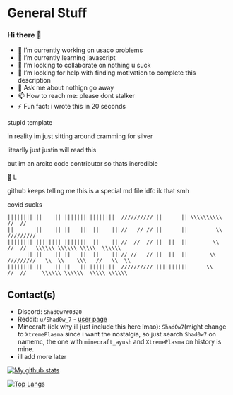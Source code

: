 # General Stuff

### Hi there 👋


- 🔭 I’m currently working on usaco problems
- 🌱 I’m currently learning javascript
- 👯 I’m looking to collaborate on nothing u suck
- 🤔 I’m looking for help with finding motivation to complete this description
- 💬 Ask me about nothign go away
- 📫 How to reach me: please dont stalker
- ⚡ Fun fact: i wrote this in 20 seconds

stupid template

in reality im just sitting around cramming for silver 

litearlly just justin will read this

but im an arcitc code contributor so thats incredible 

:muscle: L

github keeps telling me this is a special md file idfc ik that smh 

covid sucks
```
|||||||| ||    || ||||||| ||||||||  ////////// ||      || \\\\\\\\\\       //  //
||       ||    || ||   ||  ||    || //   // // ||      ||         \\    /////////
|||||||| |||||||| |||||||  ||    || //  //  // ||  ||  ||        \\      //  //   \\\\\\ \\\\\\ \\\\\  \\\\\\
      || ||    || ||   ||  ||    || // //   // ||  ||  ||       \\    /////////   \\  \\    \\\   //   \\  \\
|||||||| ||    || ||   || ||||||||  ////////// ||||||||||      \\      //  //     \\\\\\ \\\\\\  \\\\\ \\\\\\
```

## Contact(s)

- Discord: `Shad0w7#0320`
- Reddit: `u/Shad0w_7` - [user page](https://www.reddit.com/u/Shad0w_7)
- Minecraft (idk why ill just include this here lmao): `Shad0w7`(might change to `XtremePlasma` since i want the nostalgia, so just search `Shad0w7` on namemc, the one with `minecraft_ayush` and `XtremePlasma` on history is mine.
- ill add more later


[![My github stats](https://github-readme-stats.vercel.app/api?username=Shad0wSeven&show_icons=true&theme=tokyonight)](https://github.com/anuraghazra/github-readme-stats)


[![Top Langs](https://github-readme-stats.vercel.app/api/top-langs/?username=Shad0wSeven&layout=compact&theme=tokyonight)](https://github.com/anuraghazra/github-readme-stats)
